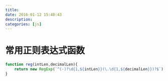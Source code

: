 ```yaml
---
title:
date: 2016-01-12 15:40:43
description:
categories: [js]
---
```

# 常用正则表达式函数

```js
function reg(intLen,decimalLen){
    return new RegExp(`^(-)?\d{1,${intLen}}(\.\d{1,${decimalLen}})?$`)
}
```